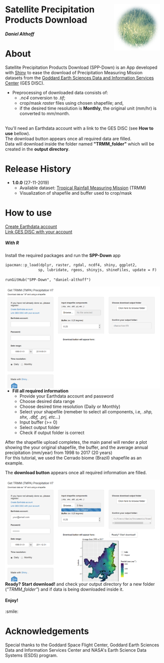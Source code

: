 <div class="fluid-row" id="header">
    <img src='./www/rain.png' height='150' width='auto' align='right'>
    <h1 class="title toc-ignore">Satellite Precipitation Products Download</h1>
    <h4 class="author"><em>Daniel Althoff</em></h4>
</div>

# About

Satellite Precipitation Products Download (SPP-Down) is an App developed with <a href='https://shiny.rstudio.com/' target='blank'>Shiny</a> to ease the download of Precipitation Measuring Mission datasets from the <a href='https://disc.gsfc.nasa.gov/datasets/' target='blank'>Goddard Earth Sciences Data and Information Services Center</a> (GES DISC).<br> 

* Preprocessing of downloaded data consists of:
    * <em>.nc4</em> conversion to <em>.tif</em>;
    * crop/mask <em>raster</em> files using chosen shapefile; and,
    * if the desired time resolution is <b>Monthly</b>, the original unit (mm/hr) is converted to mm/month.
    
<br>
You'll need an Earthdata account with a link to the GES DISC (see <b>How to use</b> bellow).<br>
The download button appears once all required data are filled.<br>
Data will download inside the folder named <b>"TRMM_folder"</b> which will be created in the <b>output directory</b>.

# Release History

* <b>1.0.0</b> (27-11-2019)
    * Available dataset: <a href='https://pmm.nasa.gov/data-access/downloads/trmm' target='blank'>Tropical Rainfall Measuring Mission</a> (TRMM) 
    * Visualization of shapefile and buffer used to crop/mask

# How to use

<a href='https://urs.earthdata.nasa.gov/home' target='blank'>Create Earthdata account</a><br>
<a href='https://disc.gsfc.nasa.gov/earthdata-login' target='blank'>Link GES DISC with your account</a>

<!--<h4>1. Open the <b>SPP-Down</b> app</h4>
<h6>With ShinyApp</h6>
<p>Access the <a href="https://daniel-althoff.shinyapps.io/SPP-Down/" target="blank">SPP-Down</a> app directly in shinyapps.io.</p>-->

<h5>With R</h5>
<p>Install the required packages and run the <b>SPP-Down</b> app</p>

```{r setup}
ipacman::p_load(dplyr, raster, rgdal, ncdf4, shiny, ggplot2,
               sp, lubridate, rgeos, shinyjs, shineFiles, update = F)

runGitHub("SPP-Down", "daniel-althoff")
```

<img src="./misc/fig1.png"
     style="float: left; margin-right: 10px;" />

* <b>Fill all required information</b> 
    * Provide your Earthdata account and password
    * Choose desired data range
    * Choose desired time resolution (Daily or Monthly)
    * Select your shapefile (remeber to select all components, i.e, <em>.shp, shx, .dbf, .prj, etc...</em>)
    * Input buffer (>= 0)
    * Select output folder
    * Check if output folder is correct
    
<p> After the shapefile upload completes, the main panel will render a plot showing the your original shapefile, the buffer, and the average annual precipitation (mm/year) from 1998 to 2017 (20 years) <br>
    For this tutorial, we used the Cerrado biome (Brazil) shapefile as an example. </p> 
<p>The <b>download button</b> appears once all required information are filled.
  
<img src="./misc/fig2.png"
     style="float: left; margin-right: 10px;" />
     
<p><b>Ready? Start download!</b> and check your output directory for a new folder (<em>"TRMM_folder"</em>) and if data is being downloaded inside it.

<h4>Enjoy!</h4>
:smile:

# Acknowledgements

Special thanks to the Goddard Space Flight Center, Goddard Earth Sciences Data and Information Services Center and NASA's Earth Science Data Systems (ESDS) program.
